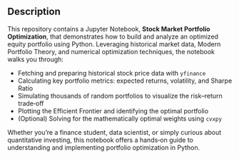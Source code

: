 ## Description

This repository contains a Jupyter Notebook, **Stock Market Portfolio Optimization**, that demonstrates how to build and analyze an optimized equity portfolio using Python. Leveraging historical market data, Modern Portfolio Theory, and numerical optimization techniques, the notebook walks you through:

- Fetching and preparing historical stock price data with `yfinance`  
- Calculating key portfolio metrics: expected returns, volatility, and Sharpe Ratio  
- Simulating thousands of random portfolios to visualize the risk–return trade‑off  
- Plotting the Efficient Frontier and identifying the optimal portfolio  
- (Optional) Solving for the mathematically optimal weights using `cvxpy`

Whether you’re a finance student, data scientist, or simply curious about quantitative investing, this notebook offers a hands‑on guide to understanding and implementing portfolio optimization in Python.  
